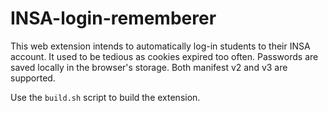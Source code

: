 # INSA-login-rememberer

This web extension intends to automatically log-in students to their INSA account.
It used to be tedious as cookies expired too often.
Passwords are saved locally in the browser's storage.
Both manifest v2 and v3 are supported.

Use the `build.sh` script to build the extension.
